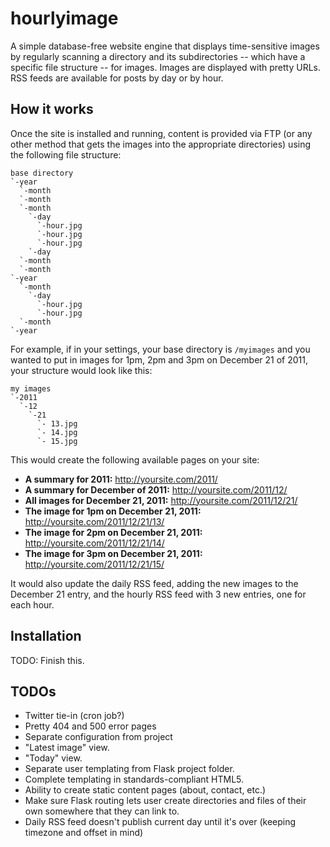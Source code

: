 hourlyimage
===========
A simple database-free website engine that displays time-sensitive images by regularly scanning a directory and its subdirectories -- which have a specific file structure -- for images. Images are displayed with pretty URLs. RSS feeds are available for posts by day or by hour.

How it works
------------
Once the site is installed and running, content is provided via FTP (or any other method that gets the images into the appropriate directories) using the following file structure:

    base directory
    `-year
      `-month
      `-month
      `-month
        `-day
          `-hour.jpg
          `-hour.jpg
          `-hour.jpg
        `-day
      `-month
      `-month
    `-year
      `-month
        `-day
          `-hour.jpg
          `-hour.jpg
      `-month
    `-year

For example, if in your settings, your base directory is `/myimages` and you wanted to put in images for 1pm, 2pm and 3pm on December 21 of 2011, your structure would look like this:

    my images
    `-2011
      `-12
        `-21
          `- 13.jpg
          `- 14.jpg
          `- 15.jpg

This would create the following available pages on your site:

 * **A summary for 2011:** http://yoursite.com/2011/
 * **A summary for December of 2011:** http://yoursite.com/2011/12/
 * **All images for December 21, 2011:** http://yoursite.com/2011/12/21/
 * **The image for 1pm on December 21, 2011:** http://yoursite.com/2011/12/21/13/
 * **The image for 2pm on December 21, 2011:** http://yoursite.com/2011/12/21/14/
 * **The image for 3pm on December 21, 2011:** http://yoursite.com/2011/12/21/15/

It would also update the daily RSS feed, adding the new images to the December 21 entry, and the hourly RSS feed with 3 new entries, one for each hour.

Installation
------------
TODO: Finish this.


TODOs
-----
 * Twitter tie-in (cron job?)
 * Pretty 404 and 500 error pages
 * Separate configuration from project
 * "Latest image" view.
 * "Today" view.
 * Separate user templating from Flask project folder.
 * Complete templating in standards-compliant HTML5.
 * Ability to create static content pages (about, contact, etc.)
 * Make sure Flask routing lets user create directories and files of their own somewhere that they can link to.
 * Daily RSS feed doesn't publish current day until it's over (keeping timezone and offset in mind)
